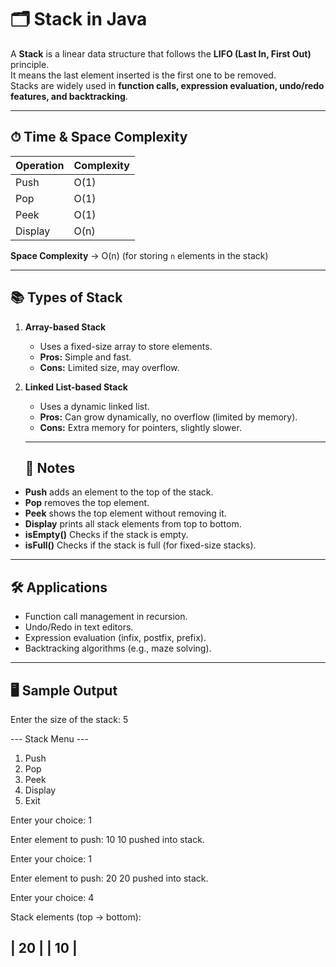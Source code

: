 # 🗂 Stack in Java

A **Stack** is a linear data structure that follows the **LIFO (Last In, First Out)** principle.  
It means the last element inserted is the first one to be removed.  
Stacks are widely used in **function calls, expression evaluation, undo/redo features, and backtracking**.

---

## ⏱ Time & Space Complexity

| Operation | Complexity |
|-----------|------------|
| Push      | O(1) |
| Pop       | O(1) |
| Peek      | O(1) |
| Display   | O(n) |

**Space Complexity** → O(n) (for storing `n` elements in the stack)

---

## 📚 Types of Stack
1. **Array-based Stack**  
   - Uses a fixed-size array to store elements.  
   - **Pros:** Simple and fast.  
   - **Cons:** Limited size, may overflow.  

2. **Linked List-based Stack**  
   - Uses a dynamic linked list.  
   - **Pros:** Can grow dynamically, no overflow (limited by memory).  
   - **Cons:** Extra memory for pointers, slightly slower.
  
   ---

   ## 📝 Notes
- **Push** adds an element to the top of the stack.  
- **Pop** removes the top element.  
- **Peek** shows the top element without removing it.  
- **Display** prints all stack elements from top to bottom.  
- **isEmpty()** Checks if the stack is empty.  
- **isFull()** Checks if the stack is full (for fixed-size stacks).
  
---

## 🛠️ Applications
- Function call management in recursion.  
- Undo/Redo in text editors.  
- Expression evaluation (infix, postfix, prefix).  
- Backtracking algorithms (e.g., maze solving).

---



## 🖥️ Sample Output

 Enter the size of the stack: 5

 --- Stack Menu ---
 1. Push
 2. Pop
 3. Peek
 4. Display
 5. Exit
    
 Enter your choice: 1
 
 Enter element to push: 10
 10 pushed into stack.
 
 Enter your choice: 1
 
 Enter element to push: 20
 20 pushed into stack.
 
 Enter your choice: 4
 
 Stack elements (top -> bottom):
 
  | 20 |
  | 10 |
 -----
